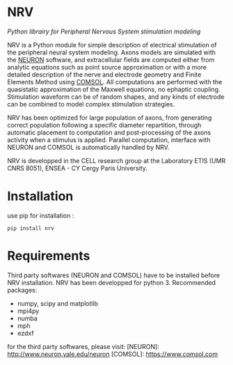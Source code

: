 # NRV
*Python librairy for Peripheral Nervous System stimulation modeling*

NRV is a Python module for simple description of electrical stimulation of the peripheral neural system modeling. Axons models are simulated with the [NEURON](http://www.neuron.yale.edu/neuron) software, and extracellular fields are computed either from analytic equations such as point source approximation or with a more detailed description of the nerve and electrode geometry and Finite Elements Method using [COMSOL](https://www.comsol.com). All computations are performed with the quasistatic approximation of the Maxwell equations, no ephaptic coupling. Stimulation waveform can be of random shapes, and any kinds of electrode can be combined to model complex stimulation strategies.

NRV has been optimized for large population of axons, from generating correct population following a specific diameter repartition, through automatic placement to computation and post-processing of the axons activity when a stimulus is applied. Parallel computation, interface with NEURON and COMSOL is automatically handled by NRV.

NRV is developped in the CELL research group at the Laboratory ETIS (UMR CNRS 8051), ENSEA - CY Cergy Paris University.

# Installation

use pip for installation : 
```
pip install nrv
```

# Requirements

Third party softwares (NEURON and COMSOL) have to be installed before NRV installation. NRV has been developped for python 3. Recommended packages:
- numpy, scipy and matplotlib
- mpi4py
- numba
- mph
- ezdxf

for the third party softwares, please visit:
[NEURON]: http://www.neuron.yale.edu/neuron
[COMSOL]: https://www.comsol.com
